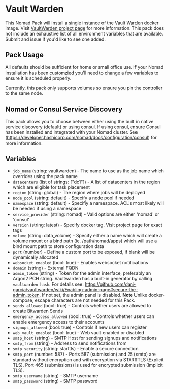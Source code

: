 # Vault Warden

<!-- Include a brief description of your pack -->

This Nomad Pack will install a single instance of the Vault Warden docker image. Visit [VaultWarden project page](https://github.com/dani-garcia/vaultwarden ) for more information. This pack does not include an exhaustive list of all environment variables that are available. Submit and issue if you'd like to see one added.

## Pack Usage

<!-- Include information about how to use your pack -->
All defaults should be sufficient for home or small office use. If your Nomad installation has been customzied you'll need to change a few variables to ensure it is scheduled properly. 

Currently, this pack only supports volumes so ensure you pin the controller to the same node.

## Nomad or Consul Service Discovery

This pack allows you to choose between either using the built in native service discovery (default) or using consul. If using consul, ensure Consul has been installed and integrated with your Nomad cluster. See (https://developer.hashicorp.com/nomad/docs/configuration/consul) for more information.

## Variables

<!-- Include information on the variables from your pack -->

- `job_name` (string: vaultwarden) - The name to use as the job name which overrides using
  the pack name
- `datacenters` (list of strings: ["dc1"]) - A list of datacenters in the region which are eligible for task placement
- `region` (string: global) - The region where jobs will be deployed
- `node_pool` (string: default) - Specify a node pool if needed
- `namespace` (string: default) - Specifiy a namespace. ACL's most likely will be needed if using a namespace
- `service_provider` (string: nomad) - Valid options are either 'nomad' or 'consul'
- `version` (string: latest) - Specify docker tag. Visit project page for exact tags
- `volume` (string: data_volume) - Specify either a name which will create a volume mount or a bind path (ie. /path/nomad/apps) which will use a bind mount path to store configuration data
- `port` (number) - Define a custom port to be exposed, if blank will be dynamically allocated
- `websocket_enabled` (bool: true) - Enables websocket notifications
- `domain` (string) - External FQDN
- `admin_token` (string) - Token for the admin interface, preferably an Argon2 PCH string. Vaultwarden has a built-in generator by calling `vaultwarden hash`. For details see: https://github.com/dani-garcia/vaultwarden/wiki/Enabling-admin-page#secure-the-admin_token. If not set, the admin panel is disabled. **Note** Unlike docker-compose, escape characters are not needed for this Pack.
- `sends_allowed` (bool: true) - Controls whether users are allowed to create Bitwarden Sends
- `emergency_access_allowed` (bool: true) - Controls whether users can enable emergency access to their accounts
- `signups_allowed` (bool: true) - Controls if new users can register
- `web_vault_enabled` (bool: true) - Web vault enabled or disabled
- `smtp_host` (string) - SMTP Host for sending signups and notifications
- `smtp_from` (string) - Address to send notifications from
- `smtp_security` (string: starttls) - Enable a secure connection
- `smtp_port` (number: 587) - Ports 587 (submission) and 25 (smtp) are standard without encryption and with encryption via STARTTLS (Explicit TLS). Port 465 (submissions) is used for encrypted submission (Implicit TLS).
- `smtp_username` (string) - SMTP username
- `smtp_password` (string) - SMTP password

